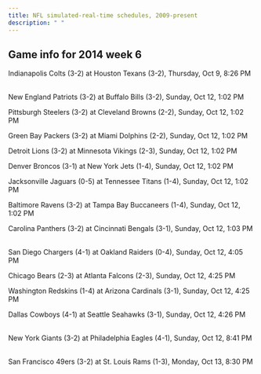 ```yaml
---
title: NFL simulated-real-time schedules, 2009-present
description: " "
---
```


## Game info for 2014 week 6
Indianapolis Colts (3-2) at Houston Texans (3-2), Thursday, Oct 9, 8:26 PM

<br/>New England Patriots (3-2) at Buffalo Bills (3-2), Sunday, Oct 12, 1:02 PM

Pittsburgh Steelers (3-2) at Cleveland Browns (2-2), Sunday, Oct 12, 1:02 PM

Green Bay Packers (3-2) at Miami Dolphins (2-2), Sunday, Oct 12, 1:02 PM

Detroit Lions (3-2) at Minnesota Vikings (2-3), Sunday, Oct 12, 1:02 PM

Denver Broncos (3-1) at New York Jets (1-4), Sunday, Oct 12, 1:02 PM

Jacksonville Jaguars (0-5) at Tennessee Titans (1-4), Sunday, Oct 12, 1:02 PM

Baltimore Ravens (3-2) at Tampa Bay Buccaneers (1-4), Sunday, Oct 12, 1:02 PM

Carolina Panthers (3-2) at Cincinnati Bengals (3-1), Sunday, Oct 12, 1:03 PM

<br/>San Diego Chargers (4-1) at Oakland Raiders (0-4), Sunday, Oct 12, 4:05 PM

Chicago Bears (2-3) at Atlanta Falcons (2-3), Sunday, Oct 12, 4:25 PM

Washington Redskins (1-4) at Arizona Cardinals (3-1), Sunday, Oct 12, 4:25 PM

Dallas Cowboys (4-1) at Seattle Seahawks (3-1), Sunday, Oct 12, 4:26 PM

<br/>New York Giants (3-2) at Philadelphia Eagles (4-1), Sunday, Oct 12, 8:41 PM

<br/>San Francisco 49ers (3-2) at St. Louis Rams (1-3), Monday, Oct 13, 8:30 PM

